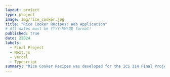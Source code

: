 ```yaml
---
layout: project
type: project
image: img/rice_cooker.jpg
title: "Rice Cooker Recipes: Web Application"
# All dates must be YYYY-MM-DD format!
published: true
date: 22024
labels:
  - Final Project
  - Next.js
  - Vercel
  - Typescript
summary: "Rice Cooker Recipes was developed for the ICS 314 Final Project"
---
```

